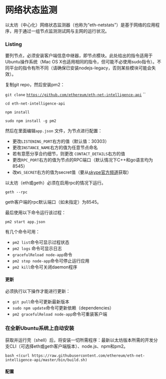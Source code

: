 # 网络状态监测

以太坊（中心化）网络状态监测器（也称为“eth-netstats”）是基于网络的应用程序，用于通过一组节点监测测试网与主网的运行状况。

### Listing

要列节点，必须安装客户端信息中继器，即节点模块。此处给出的指令适用于Ubuntu操作系统（Mac OS X也适用相同的指令，但可能不必使用sudo指令）。不同平台的指令有所不同（请确保已安装nodejs-legacy，否则某些模块可能会失效）。

复制git repo，然后安装pm2：

`git clone` [`https://github.com/ethereum/eth-net-intelligence-api`](https://github.com/ethereum/eth-net-intelligence-api) ``

`cd eth-net-intelligence-api` 

`npm install` 

`sudo npm install -g pm2`

然后在里面编辑`app.json` 文件，为节点进行配置：

* 更改`LISTENING_PORT`右方的值（默认值：30303）
* 更改`INSTANCE_NAME`右方的值为任意节点命名
* 若有意愿分享合约细节，则更改 `CONTACT_DETAILS`右方的值
* 更改`RPC_PORT`右方的值为节点的RPC端口（默认情况下C++和go语言均为8545）
* 改`WS_SECRET`右方的值为secret值（要从[skype官方频道](http://tinyurl.com/ofndjbo)获取）

以太坊（eth或geth）必须在启用rpc的情况下运行。

`geth --rpc`

geth客户端的rpc默认端口（如未指定）为8545。

最后使用以下命令运行该过程：

`pm2 start app.json`

有几个命令可用：

* `pm2 list`命令可显示过程状态 
* `pm2 logs` 命令可显示日志  
* `gracefulReload node-app`命令  
* `pm2 stop node-app`命令可停止运行应用 
* `pm2 kill`命令可关闭daemon程序

#### 更新

必须执行以下操作才能进行更新：

* `git pull`命令可更新最新版本 
* `sudo npm update`命令可更新依赖（dependencies） 
* `pm2 gracefulReload node-app`命令可重装客户端

### 

### 在全新Ubuntu系统上自动安装

获取并运行壳（shell）后，将安装一切所需程序：最新以太坊版本所需的开发分支CLI（可选择eth或geth客户端版本）、node.js、npm和pm2。

`bash <(curl https://raw.githubusercontent.com/ethereum/eth-net-intelligence-api/master/bin/build.sh)`

#### 配置







